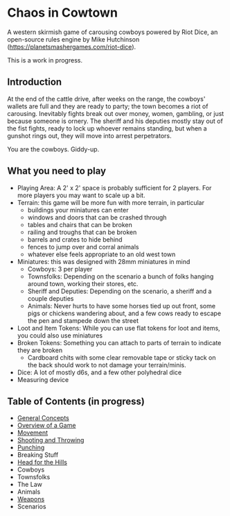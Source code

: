# Chaos in Cowtown

A western skirmish game of carousing cowboys powered by Riot Dice, an open-source rules engine by Mike Hutchinson (https://planetsmashergames.com/riot-dice).

This is a work in progress.

## Introduction

At the end of the cattle drive, after weeks on the range, the cowboys' wallets are full and they are ready to party; the town becomes a riot of carousing. Inevitably fights break out over money, women, gambling, or just because someone is ornery. The sheriff and his deputies mostly stay out of the fist fights, ready to lock up whoever remains standing, but when a gunshot rings out, they will move into arrest perpetrators.

You are the cowboys. Giddy-up.


## What you need to play

- Playing Area: A 2' x 2' space is probably sufficient for 2 players. For more players you may want to scale up a bit.
- Terrain: this game will be more fun with more terrain, in particular
  - buildings your miniatures can enter
  - windows and doors that can be crashed through
  - tables and chairs that can be broken
  - railing and troughs that can be broken
  - barrels and crates to hide behind
  - fences to jump over and corral animals
  - whatever else feels appropriate to an old west town
- Miniatures: this was designed with 28mm miniatures in mind
  - Cowboys: 3 per player
  - Townsfolks: Depending on the scenario a bunch of folks hanging around town, working their stores, etc.
  - Sheriff and Deputies: Depending on the scenario, a sheriff and a couple deputies
  - Animals: Never hurts to have some horses tied up out front, some pigs or chickens wandering about, and a few cows ready to escape the pen and stampede down the street
- Loot and Item Tokens: While you can use flat tokens for loot and items, you could also use miniatures
- Broken Tokens: Something you can attach to parts of terrain to indicate they are broken
  - Cardboard chits with some clear removable tape or sticky tack on the back should work to not damage your terrain/minis.
- Dice: A lot of mostly d6s, and a few other polyhedral dice
- Measuring device

## Table of Contents (in progress)

- [General Concepts](./general.md)
- [Overview of a Game](./overview.md)
- [Movement](./movement.md)
- [Shooting and Throwing](./shooting.md)
- [Punching](./punching.md)
- Breaking Stuff
- [Head for the Hills](./head-for-the-hills.md)
- Cowboys
- Townsfolks
- The Law
- Animals
- [Weapons](./weapons.md)
- Scenarios

